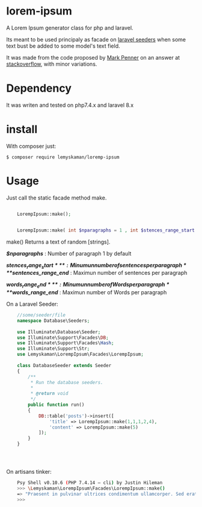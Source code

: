 # lorem-ipsum
A Lorem Ipsum generator class for php and laravel.

Its meant to be used principaly as facade on [laravel seeders](https://laravel.com/docs/8.x/seeding) when some text bust be added to some model's text field.

It was made from the code proposed by [Mark Penner](https://mpen.ca/) on an answer at [stackoverflow](https://stackoverflow.com/a/39986034), with minor variations.



# Dependency
It was writen and tested on php7.4.x and laravel 8.x

# install 
With composer just:
    
    $ composer require lemyskaman/loremp-ipsum

# Usage


Just call the static facade method make.

```php

    LorempIpsum::make();

```


```php

    LorempIpsum::make( int $nparagraphs = 1 , int $stences_range_start = 3 , int $sentences_range_end = 8 , int $words_range_start = 3 , int $words_range_end = 15 );

```

make() Returns a text of random [strings].

***$nparagraphs*** : Number of paragraph 1 by default

***$stences_range_start*** :  Minumun number of sentences per paragraph
***$sentences_range_end*** :  Maximun number of sentences per paragraph

***$words_range_end*** :  Minumun number of Words per paragraph
***$words_range_end*** :  Maximun number of Words per paragraph

On a Laravel Seeder:
```php
    //some/seeder/file
    namespace Database\Seeders;
    
    use Illuminate\Database\Seeder;
    use Illuminate\Support\Facades\DB;
    use Illuminate\Support\Facades\Hash;
    use Illuminate\Support\Str;
    use Lemyskaman\LorempIpsum\Facades\LorempIpsum;
    
    class DatabaseSeeder extends Seeder
    {
        /**
         * Run the database seeders.
         *
         * @return void
         */
        public function run()
        {
            DB::table('posts')->insert([
                'title' => LorempIpsum::make(1,1,1,2,4),
                'content' => LorempIpsum::make(5)
            ]);
        }
    }


    
```
    
 On artisans tinker:
 
```bash
    Psy Shell v0.10.6 (PHP 7.4.14 — cli) by Justin Hileman
    >>> \Lemyskaman\LorempIpsum\Facades\LorempIpsum::make()
    => "Praesent in pulvinar ultrices condimentum ullamcorper. Sed erat mauris facilisis ligula nisi class conubia neque fames, consectetur tincidunt integer orci porttitor consequat habitasse platea donec dignissim. Ligula ac tempor quis tellus nisi massa orci, in etiam lobortis quis fusce hendrerit augue eu lectus magna neque nisl iaculis. Erat pulvinar tempor phasellus eget eu efficitur duis laoreet vehicula imperdiet ullamcorper habitant, at luctus purus porttitor condimentum risus iaculis cras. Integer et ornare augue eget sagittis taciti accumsan cras, lorem erat integer est ultrices platea vel elementum sem habitant cras. Placerat malesuada vestibulum nec auctor aliquam et quam enim congue laoreet cras. Etiam ultrices convallis cubilia habitasse, dictum ut euismod nostra potenti laoreet vehicula ullamcorper iaculis. Dolor sit praesent viverra mattis vitae leo nibh ut tortor pharetra pretium odio rhoncus."
    >>> 
```

 
 
    